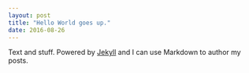 ```yaml
---
layout: post
title: "Hello World goes up."
date: 2016-08-26
---
```


Text and stuff. Powered by [Jekyll](http://jekyllrb.com) and I can use Markdown to author my posts.
